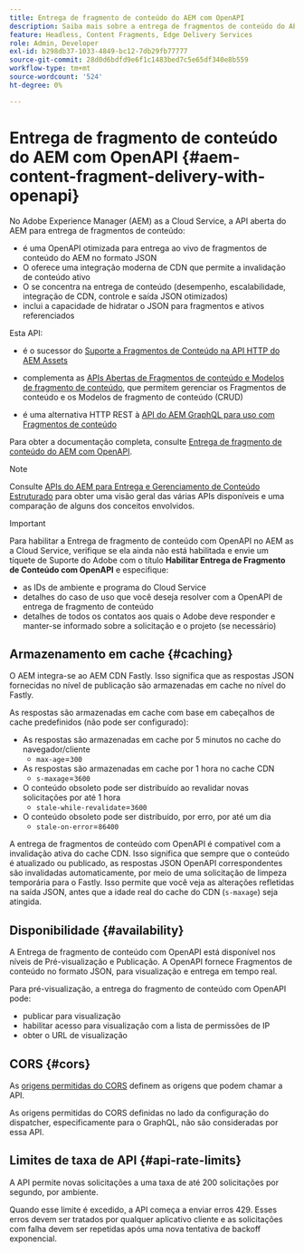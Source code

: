 ```yaml
---
title: Entrega de fragmento de conteúdo do AEM com OpenAPI
description: Saiba mais sobre a entrega de fragmentos de conteúdo do AEM com OpenAPI
feature: Headless, Content Fragments, Edge Delivery Services
role: Admin, Developer
exl-id: b298db37-1033-4849-bc12-7db29fb77777
source-git-commit: 28d0d6bdfd9e6f1c1483bed7c5e65df340e8b559
workflow-type: tm+mt
source-wordcount: '524'
ht-degree: 0%

---
```



# Entrega de fragmento de conteúdo do AEM com OpenAPI {#aem-content-fragment-delivery-with-openapi}

No Adobe Experience Manager (AEM) as a Cloud Service, a API aberta do AEM para entrega de fragmentos de conteúdo:

* é uma OpenAPI otimizada para entrega ao vivo de fragmentos de conteúdo do AEM no formato JSON
* O oferece uma integração moderna de CDN que permite a invalidação de conteúdo ativo
* O se concentra na entrega de conteúdo (desempenho, escalabilidade, integração de CDN, controle e saída JSON otimizados)
* inclui a capacidade de hidratar o JSON para fragmentos e ativos referenciados

Esta API:

* é o sucessor do [Suporte a Fragmentos de Conteúdo na API HTTP do AEM Assets](/help/assets/content-fragments/assets-api-content-fragments.md)

* complementa as [APIs Abertas de Fragmentos de conteúdo e Modelos de fragmento de conteúdo](/help/headless/content-fragment-openapis.md), que permitem gerenciar os Fragmentos de conteúdo e os Modelos de fragmento de conteúdo (CRUD)

* é uma alternativa HTTP REST à [API do AEM GraphQL para uso com Fragmentos de conteúdo](/help/headless/graphql-api/content-fragments.md)

Para obter a documentação completa, consulte [Entrega de fragmento de conteúdo do AEM com OpenAPI](https://developer.adobe.com/experience-cloud/experience-manager-apis/api/stable/contentfragments/delivery/).

>[!NOTE]
>
>Consulte [APIs do AEM para Entrega e Gerenciamento de Conteúdo Estruturado](/help/headless/apis-headless-and-content-fragments.md) para obter uma visão geral das várias APIs disponíveis e uma comparação de alguns dos conceitos envolvidos.

>[!IMPORTANT]
>
>Para habilitar a Entrega de fragmento de conteúdo com OpenAPI no AEM as a Cloud Service, verifique se ela ainda não está habilitada e envie um tíquete de Suporte do Adobe com o título **Habilitar Entrega de Fragmento de Conteúdo com OpenAPI** e especifique:
>
>* as IDs de ambiente e programa do Cloud Service
>* detalhes do caso de uso que você deseja resolver com a OpenAPI de entrega de fragmento de conteúdo
>* detalhes de todos os contatos aos quais o Adobe deve responder e manter-se informado sobre a solicitação e o projeto (se necessário)

## Armazenamento em cache {#caching}

O AEM integra-se ao AEM CDN Fastly. Isso significa que as respostas JSON fornecidas no nível de publicação são armazenadas em cache no nível do Fastly.

As respostas são armazenadas em cache com base em cabeçalhos de cache predefinidos (não pode ser configurado):

* As respostas são armazenadas em cache por 5 minutos no cache do navegador/cliente
   * `max-age`=`300`
* As respostas são armazenadas em cache por 1 hora no cache CDN
   * `s-maxage`=`3600`
* O conteúdo obsoleto pode ser distribuído ao revalidar novas solicitações por até 1 hora
   * `stale-while-revalidate`=`3600`
* O conteúdo obsoleto pode ser distribuído, por erro, por até um dia
   * `stale-on-error`=`86400`

A entrega de fragmentos de conteúdo com OpenAPI é compatível com a invalidação ativa do cache CDN. Isso significa que sempre que o conteúdo é atualizado ou publicado, as respostas JSON OpenAPI correspondentes são invalidadas automaticamente, por meio de uma solicitação de limpeza temporária para o Fastly. Isso permite que você veja as alterações refletidas na saída JSON, antes que a idade real do cache do CDN (`s-maxage`) seja atingida.

## Disponibilidade {#availability}

A Entrega de fragmento de conteúdo com OpenAPI está disponível nos níveis de Pré-visualização e Publicação. A OpenAPI fornece Fragmentos de conteúdo no formato JSON, para visualização e entrega em tempo real.

Para pré-visualização, a entrega do fragmento de conteúdo com OpenAPI pode:

* publicar para visualização
* habilitar acesso para visualização com a lista de permissões de IP
* obter o URL de visualização

## CORS {#cors}

As [origens permitidas do CORS](/help/headless/deployment/cross-origin-resource-sharing.md) definem as origens que podem chamar a API.

As origens permitidas do CORS definidas no lado da configuração do dispatcher, especificamente para o GraphQL, não são consideradas por essa API.

## Limites de taxa de API {#api-rate-limits}

A API permite novas solicitações a uma taxa de até 200 solicitações por segundo, por ambiente.

Quando esse limite é excedido, a API começa a enviar erros 429. Esses erros devem ser tratados por qualquer aplicativo cliente e as solicitações com falha devem ser repetidas após uma nova tentativa de backoff exponencial.

<!-- 
## Limitations {#limitations}
-->
